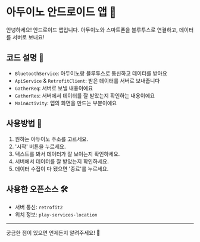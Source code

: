 # 아두이노 안드로이드 앱 📱

안녕하세요! 안드로이드 앱입니다. 아두이노와 스마트폰을 블루투스로 연결하고, 데이터를 서버로 보내요!

## 코드 설명 📜
- `BluetoothService`: 아두이노랑 블루투스로 통신하고 데이터를 받아요
- `ApiService` & `RetrofitClient`: 받은 데이터를 서버로 보내줍니다
- `GatherReq`: 서버로 보낼 내용이에요
- `GatherRes`: 서버에서 데이터를 잘 받았는지 확인하는 내용이에요
- `MainActivity`: 앱의 화면을 만드는 부분이에요

## 사용방법 🚀
1. 원하는 아두이노 주소를 고르세요.
2. '시작' 버튼을 누르세요.
3. 텍스트를 봐서 데이터가 잘 보이는지 확인하세요.
4. 서버에서 데이터를 잘 받았는지 확인하세요.
5. 데이터 수집이 다 됐으면 '종료'를 누르세요.

## 사용한 오픈소스 🛠
- 서버 통신: `retrofit2`
- 위치 정보: `play-services-location`

---

궁금한 점이 있으면 언제든지 알려주세요! 🌟
